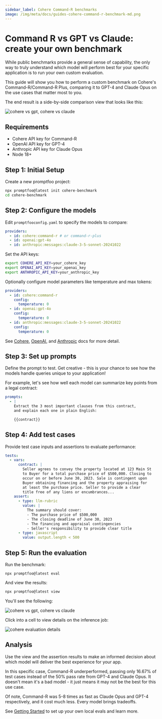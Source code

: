 ```yaml
---
sidebar_label: Cohere Command-R benchmarks
image: /img/meta/docs/guides-cohere-command-r-benchmark-md.png
---
```


# Command R vs GPT vs Claude: create your own benchmark

While public benchmarks provide a general sense of capability, the only way to truly understand which model will perform best for your specific application is to run your own custom evaluation.

This guide will show you how to perform a custom benchmark on Cohere's Command-R/Command-R Plus, comparing it to GPT-4 and Claude Opus on the use cases that matter most to you.

The end result is a side-by-side comparison view that looks like this:

![cohere vs gpt, cohere vs claude](/img/docs/cohere-gpt-claude.png)

## Requirements

- Cohere API key for Command-R
- OpenAI API key for GPT-4
- Anthropic API key for Claude Opus
- Node 18+

## Step 1: Initial Setup

Create a new promptfoo project:

```sh
npx promptfoo@latest init cohere-benchmark
cd cohere-benchmark
```

## Step 2: Configure the models

Edit `promptfooconfig.yaml` to specify the models to compare:

```yaml title=promptfooconfig.yaml
providers:
  - id: cohere:command-r # or command-r-plus
  - id: openai:gpt-4o
  - id: anthropic:messages:claude-3-5-sonnet-20241022
```

Set the API keys:

```sh
export COHERE_API_KEY=your_cohere_key
export OPENAI_API_KEY=your_openai_key
export ANTHROPIC_API_KEY=your_anthropic_key
```

Optionally configure model parameters like temperature and max tokens:

```yaml
providers:
  - id: cohere:command-r
    config:
      temperature: 0
  - id: openai:gpt-4o
    config:
      temperature: 0
  - id: anthropic:messages:claude-3-5-sonnet-20241022
    config:
      temperature: 0
```

See [Cohere](/docs/providers/cohere/), [OpenAI](/docs/providers/openai), and [Anthropic](/docs/providers/anthropic) docs for more detail.

## Step 3: Set up prompts

Define the prompt to test. Get creative - this is your chance to see how the models handle queries unique to your application!

For example, let's see how well each model can summarize key points from a legal contract:

```yaml title=promptfooconfig.yaml
prompts:
  - |
    Extract the 3 most important clauses from this contract,
    and explain each one in plain English:

    {{contract}}
```

## Step 4: Add test cases

Provide test case inputs and assertions to evaluate performance:

```yaml
tests:
  - vars:
      contract: |
        Seller agrees to convey the property located at 123 Main St
        to Buyer for a total purchase price of $500,000. Closing to
        occur on or before June 30, 2023. Sale is contingent upon
        Buyer obtaining financing and the property appraising for
        at least the purchase price. Seller to provide a clear
        title free of any liens or encumbrances...
    assert:
      - type: llm-rubric
        value: |
          The summary should cover:
          - The purchase price of $500,000
          - The closing deadline of June 30, 2023
          - The financing and appraisal contingencies
          - Seller's responsibility to provide clear title
      - type: javascript
        value: output.length < 500
```

## Step 5: Run the evaluation

Run the benchmark:

```
npx promptfoo@latest eval
```

And view the results:

```sh
npx promptfoo@latest view
```

You'll see the following:

![cohere vs gpt, cohere vs claude](/img/docs/cohere-gpt-claude.png)

Click into a cell to view details on the inference job:

![cohere evaluation details](/img/docs/cohere-details.png)

## Analysis

Use the view and the assertion results to make an informed decision about which model will deliver the best experience for your app.

In this specific case, Command-R underperformed, passing only 16.67% of test cases instead of the 50% pass rate from GPT-4 and Claude Opus. It doesn't mean it's a bad model - it just means it may not be the best for this use case.

Of note, Command-R was 5-8 times as fast as Claude Opus and GPT-4 respectively, and it cost much less. Every model brings tradeoffs.

See [Getting Started](/docs/getting-started) to set up your own local evals and learn more.
